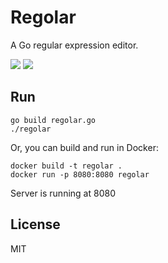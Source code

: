 # Regolar
A Go regular expression editor.

<img src="./demo1.png">
<img src="./demo2.png">

## Run
``` shell
go build regolar.go
./regolar
```
Or, you can build and run in Docker:
``` shell
docker build -t regolar .
docker run -p 8080:8080 regolar
```
Server is running at 8080

## License
MIT